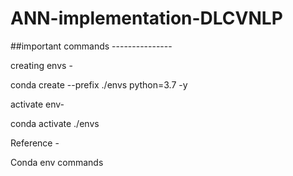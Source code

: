 # ANN-implementation-DLCVNLP



##important commands ---------------

creating envs -

conda create --prefix ./envs python=3.7 -y

activate env-

conda activate ./envs

Reference -

Conda env commands
